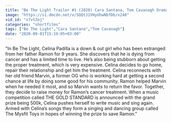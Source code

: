 ```yaml
---
title: "Be The Light Trailer #1 (2020) Cara Santana, Tom Cavanagh Drama Movie HD"
image: "https://s1.dmcdn.net/v/SQQtJ1VHyUhwNbfDb/x240"
vid_id: "x7vt2oj"
categories: "shortfilms"
tags: ["Be The Light","Cara Santana","Tom Cavanagh"]
date: "2020-09-01T15:19:05+03:00"
---
```

&quot;In Be The Light, Celina Padilla is a down &amp; out girl who has been estranged from her father Ramon for 9 years. She discovers that he is dying from cancer and has a limited time to live. He’s also being stubborn about getting the proper treatment, which is very expensive. Celina decides to go home, repair their relationship and get him the treatment. Celina reconnects with her old friend Marvin, a former OG who is working hard at getting a second chance at life by doing some good for his community. Ramon helped Marvin when he needed it most, and so Marvin wants to return the favor. Together, they decide to raise money for Ramon’s cancer treatment. When a music competition called THE GOLD STANDARD is announced with the grand prize being 500k, Celina pushes herself to write music and sing again. Armed with Celina’s songs they form a singing and dancing group called The Mysfit Toys in hopes of winning the prize to save Ramon.&quot;
